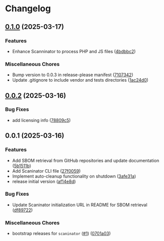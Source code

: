 # Changelog

## [0.1.0](https://github.com/sbominator/scaninator/compare/v0.0.2...v0.1.0) (2025-03-17)


### Features

* Enhance Scanninator to process PHP and JS files ([4bdbbc2](https://github.com/sbominator/scaninator/commit/4bdbbc2df4fbe5c560005c3d19955a79d3f7a0be))


### Miscellaneous Chores

* Bump version to 0.0.3 in release-please manifest ([7107342](https://github.com/sbominator/scaninator/commit/7107342db68f8b4e49ecc99fd4c9f2624d214e7e))
* Update .gitignore to include vendor and tests directories ([1ac24d0](https://github.com/sbominator/scaninator/commit/1ac24d0b70d02398c4df02abe8aad8b81974d18b))

## [0.0.2](https://github.com/sbominator/scaninator/compare/v0.0.1...v0.0.2) (2025-03-16)


### Bug Fixes

* add licensing info ([78809c5](https://github.com/sbominator/scaninator/commit/78809c532153fbe420c8d417f9e2a61c98e06298))

## 0.0.1 (2025-03-16)


### Features

* Add SBOM retrieval from GitHub repositories and update documentation ([5b1511b](https://github.com/sbominator/scaninator/commit/5b1511bf32f2de92fdd2c75c435018b8578fa322))
* Add Scaninator CLI file ([27f0059](https://github.com/sbominator/scaninator/commit/27f00593f20e43718423497899373e9c4440551e))
* Implement auto-cleanup functionality on shutdown ([3afe31a](https://github.com/sbominator/scaninator/commit/3afe31ac3a1bb5747bb6d5a125c49b05c4e1ec07))
* release initial version ([af14e8d](https://github.com/sbominator/scaninator/commit/af14e8d77c464257fe0fd1753e2ebd211e9864ec))


### Bug Fixes

* Update Scaninator initialization URL in README for SBOM retrieval ([df89722](https://github.com/sbominator/scaninator/commit/df8972249076f7e487cf2639c41e602e53235e48))


### Miscellaneous Chores

* bootstrap releases for `scaninator` ([#1](https://github.com/sbominator/scaninator/issues/1)) ([0701a03](https://github.com/sbominator/scaninator/commit/0701a0390c7af6bddc0041db957bcf73138dac59))
